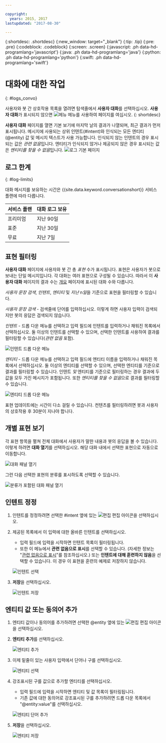 ```yaml
---

copyright:
  years: 2015, 2017
lastupdated: "2017-08-30"

---
```


{:shortdesc: .shortdesc}
{:new_window: target="_blank"}
{:tip: .tip}
{:pre: .pre}
{:codeblock: .codeblock}
{:screen: .screen}
{:javascript: .ph data-hd-programlang='javascript'}
{:java: .ph data-hd-programlang='java'}
{:python: .ph data-hd-programlang='python'}
{:swift: .ph data-hd-programlang='swift'}

# 대화에 대한 작업
{: #logs_convo}

사용자와 봇 간 상호작용 목록을 열려면 탐색줄에서 **사용자 대화**를 선택하십시오. **사용자 대화**가 표시되지 않으면 ![메뉴](images/Menu_16.png) 메뉴를 사용하여 페이지를 여십시오.
{: shortdesc}

**사용자 대화** 페이지를 열면 기본 보기에 마지막 날의 결과가 나열되며, 최근 결과가 먼저 표시됩니다. 메시지에 사용되는 상위 인텐트(#intent)와 인식되는 모든 엔티티(@entity) 값 및 메시지 텍스트가 사용 가능합니다. 인식되지 않는 인텐트의 경우 표시되는 값은 *관련 없음*입니다. 엔티티가 인식되지 않거나 제공되지 않은 경우 표시되는 값은 *엔티티를 찾을 수 없음*입니다.
![로그 기본 페이지](images/logs_page1.png)

## 로그 한계
{: #log-limits}

대화 메시지를 보유하는 시간은 {{site.data.keyword.conversationshort}} 서비스 플랜에 따라 다릅니다.

  서비스 플랜                          | 대화 로그 보유
  ------------------------------------ | ------------------------------------
  프리미엄                             | 지난 90일
  표준                                 | 지난 30일
  무료                                 | 지난 7일

## 표현 필터링

**사용자 대화** 페이지에 사용자와 봇 간 총 *표현* 수가 표시됩니다. 표현은 사용자가 봇으로 보내는 단일 메시지입니다. 각 대화는 여러 표현으로 구성될 수 있습니다. 따라서 이 **사용자 대화** 페이지의 결과 수는 [개요](logs_oview.html) 페이지에 표시된 대화 수와 다릅니다.

*사용자 문장 검색*, *인텐트*, *엔티티* 및 *지난* n*일*을 기준으로 표현을 필터링할 수 있습니다.

*사용자 문장 검색* - 검색줄에 단어를 입력하십시오. 이렇게 하면 사용자 입력이 검색되지만 봇의 응답은 검색되지 않습니다.

*인텐트* - 드롭 다운 메뉴를 선택하고 입력 필드에 인텐트를 입력하거나 채워진 목록에서 선택하십시오. 둘 이상의 인텐트를 선택할 수 있으며, 선택한 인텐트를 사용하여 결과를 필터링할 수 있습니다(*관련 없음* 포함).

![인텐트 드롭 다운 메뉴](images/intents_filter.png)

*엔티티* - 드롭 다운 메뉴를 선택하고 입력 필드에 엔티티 이름을 입력하거나 채워진 목록에서 선택하십시오. 둘 이상의 엔티티를 선택할 수 있으며, 선택한 엔티티를 기준으로 결과를 필터링할 수 있습니다. 인텐트 *및* 엔티티를 기준으로 필터링하는 경우 결과에 두 값을 모두 가진 메시지가 포함됩니다. 또한 *엔티티를 찾을 수 없음*으로 결과를 필터링할 수 있습니다.

![엔티티 드롭 다운 메뉴](images/entities_filter.png)

표현 업데이트에는 시간이 다소 걸릴 수 있습니다. 컨텐츠를 필터링하려면 봇과 사용자의 상호작용 후 30분이 지나야 합니다.

## 개별 표현 보기
각 표현 항목을 펼쳐 전체 대화에서 사용자가 말한 내용과 봇의 응답을 볼 수 있습니다. 이렇게 하려면 **대화 열기**를 선택하십시오. 해당 대화 내에서 선택한 표현으로 자동으로 이동합니다.

![대화 패널 열기](images/open_convo.png)

그런 다음 선택한 표현의 분류를 표시하도록 선택할 수 있습니다.

![분류가 포함된 대화 패널 열기](images/open_convo_classes.png)

## 인텐트 정정

1.  인텐트를 정정하려면 선택한 #intent 옆에 있는 ![편집](images/edit_icon.png) 편집 아이콘을 선택하십시오.
1.  제공된 목록에서 이 입력에 대한 올바른 인텐트를 선택하십시오.
    - 입력 필드에 입력을 시작하면 인텐트 목록이 필터링됩니다.
    - 또한 이 메뉴에서 **관련 없음으로 표시**를 선택할 수 있습니다. (자세한 정보는 "[관련 없음으로 표시](intents.html#mark-irrelevant)"를 참조하십시오.) 또는 **인텐트에 대해 훈련하지 않음**을 선택할 수 있습니다. 이 경우 이 표현을 훈련의 예제로 저장하지 않습니다.

    ![인텐트 선택](images/select_intent.png)
1.  **저장**을 선택하십시오.

    ![인텐트 저장](images/save_intent.png)

## 엔티티 값 또는 동의어 추가

1.  엔티티 값이나 동의어를 추가하려면 선택한 @entity 옆에 있는 ![편집](images/edit_icon.png) 편집 아이콘을 선택하십시오.
1.  **엔티티 추가**를 선택하십시오.

    ![엔티티 추가](images/add_entity.png)
1.  이제 밑줄이 있는 사용자 입력에서 단어나 구를 선택하십시오.

    ![엔티티 선택](images/select_entity.png)
1.  강조표시된 구를 값으로 추가할 엔티티를 선택하십시오.
    - 입력 필드에 입력을 시작하면 엔티티 및 값 목록이 필터링됩니다.
    - 기존 값에 대한 동의어로 강조표시된 구를 추가하려면 드롭 다운 목록에서 "@entity:value"를 선택하십시오.

    ![엔티티 단어 추가](images/add_entity_word.png)
1.  **저장**을 선택하십시오.

    ![엔티티 저장](images/add_entity_save.png)
